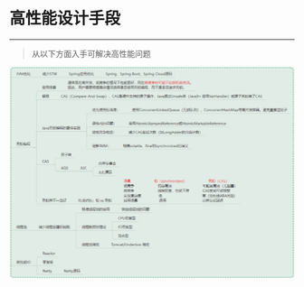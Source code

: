 #  高性能设计手段

- - -

> 从以下方面入手可解决高性能问题

![image-20250224161857874](https://raw.githubusercontent.com/guowenmeng/wodkshje/main/wm2025/02/24/20250224161858.png)
